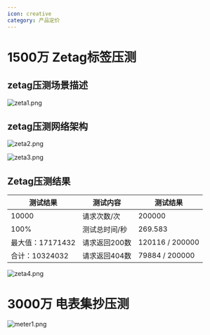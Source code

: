 ```yaml
---
icon: creative
category: 产品定价
---
```


# 1500万 Zetag标签压测

## zetag压测场景描述

![zeta1.png](http://dgiot-1253666439.cos.ap-shanghai-fsi.myqcloud.com/shuwa_tech/zh/product/dgtest/zeta1.png)

## zetag压测网络架构

![zeta2.png](http://dgiot-1253666439.cos.ap-shanghai-fsi.myqcloud.com/shuwa_tech/zh/product/dgtest/zeta2.png)

![zeta3.png](http://dgiot-1253666439.cos.ap-shanghai-fsi.myqcloud.com/shuwa_tech/zh/product/dgtest/zeta3.png)

## Zetag压测结果

| 测试结果 | 测试内容  | 测试结果|
| ------------ | ------------ |-----|
|10000|	请求次数/次|	200000|
|100%	|测试总时间/秒|	269.583|
|最大值：17171432|	请求返回200数 | 	120116 / 200000|
|合计：10324032|	请求返回404数 | 	79884 / 200000 |

![zeta4.png](http://dgiot-1253666439.cos.ap-shanghai-fsi.myqcloud.com/shuwa_tech/zh/product/dgtest/zeta4.png)

# 3000万 电表集抄压测

![meter1.png](http://dgiot-1253666439.cos.ap-shanghai-fsi.myqcloud.com/shuwa_tech/zh/product/dgtest/meter1.png)